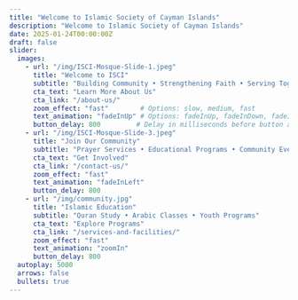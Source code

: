 ```yaml
---
title: "Welcome to Islamic Society of Cayman Islands"
description: "Welcome to Islamic Society of Cayman Islands"
date: 2025-01-24T00:00:00Z
draft: false
slider:
  images:
    - url: "/img/ISCI-Mosque-Slide-1.jpeg"
      title: "Welcome to ISCI"
      subtitle: "Building Community • Strengthening Faith • Serving Together"
      cta_text: "Learn More About Us"
      cta_link: "/about-us/"
      zoom_effect: "fast"        # Options: slow, medium, fast
      text_animation: "fadeInUp" # Options: fadeInUp, fadeInDown, fadeInLeft, fadeInRight, zoomIn
      button_delay: 800         # Delay in milliseconds before button appears
    - url: "/img/ISCI-Mosque-Slide-3.jpeg"
      title: "Join Our Community"
      subtitle: "Prayer Services • Educational Programs • Community Events"
      cta_text: "Get Involved"
      cta_link: "/contact-us/"
      zoom_effect: "fast"
      text_animation: "fadeInLeft"
      button_delay: 800
    - url: "/img/community.jpg"
      title: "Islamic Education"
      subtitle: "Quran Study • Arabic Classes • Youth Programs"
      cta_text: "Explore Programs"
      cta_link: "/services-and-facilities/"
      zoom_effect: "fast"
      text_animation: "zoomIn"
      button_delay: 800
  autoplay: 5000
  arrows: false
  bullets: true
---
```


